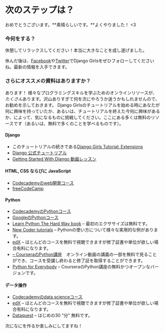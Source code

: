 # 次のステップは？

おめでとうございます。**素晴らしいです。**よくやりました！ <3

### 今何をする？

休憩してリラックスしてください！本当に大きなことを成し遂げました。

休んだ後は、[Facebook](http://facebook.com/djangogirls)や[Twitter](https://twitter.com/djangogirls)でDjango Girlsをぜひフォローしてくださいね。最新の情報を入手できます。

### さらにオススメの資料はありますか？

あります！ 様々なプログラミングスキルを学ぶためのオンラインリソースが、*たくさん*あります。沢山ありすぎて何を次にやろうか迷うかもしれませんので、お勧めを示しておきます。 Django Girlsのチュートリアルを始める時にあなたが何に興味を持っていたか、あるいは、チュートリアルを終えた今何に興味があるか、によって、気になるものに挑戦してください。ここにある多くは無料のリソースです（あるいは、無料で多くのことを学べるものです）。

#### Django

- このチュートリアルの続きである[Django Girls Tutorial: Extensions](https://tutorial-extensions.djangogirls.org/)
- [Django 公式チュートリアル](https://docs.djangoproject.com/en/2.2/intro/tutorial01/)
- [Getting Started With Django 動画レッスン](http://www.gettingstartedwithdjango.com/)

#### HTML, CSS ならびに JavaScript

- [Codecademyのweb開発コース](https://www.codecademy.com/learn/paths/web-development)
- [freeCodeCamp](https://www.freecodecamp.org/)

#### Python

- [CodecademyのPythonコース](https://www.codecademy.com/learn/learn-python)
- [GoogleのPythonコース](https://developers.google.com/edu/python/)
- [Learn Python The Hard Way book](http://learnpythonthehardway.org/book/) – 最初のエクササイズは無料です。
- [New Coder tutorials](http://newcoder.io/tutorials/) – Pythonの使い方について様々な実用的な例があります。
- [edX](https://www.edx.org/course?search_query=python) – ほとんどのコースを無料で視聴できますが修了証書や単位が欲しい場合有料になります。
- [ – CourseraのPython講座](https://www.coursera.org/specializations/python)　オンライン動画の講義の一部を無料で見ることができ、コースを受講し終わると修了証を取得することができます。
- [Python for Everybody](https://www.py4e.com/) – CourseraのPython講座の無料かつオープンなバージョンです。

#### データ操作

- [Codecademyのdata scienceコース](https://www.codecademy.com/learn/paths/data-science)
- [edX](https://www.edx.org/course/?search_query=python&subject=Data%20Analysis%20%26%20Statistics) – ほとんどのコースを無料で視聴できますが修了証書や単位が欲しい場合有料になります。
- [Dataquest](https://www.dataquest.io/) – はじめの30 "分" 無料です。

次になにを作るか楽しみにしてますね！